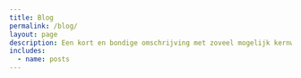 ```yaml
---
title: Blog
permalink: /blog/
layout: page
description: Een kort en bondige omschrijving met zoveel mogelijk kernwoorden
includes:
  - name: posts
---
```

